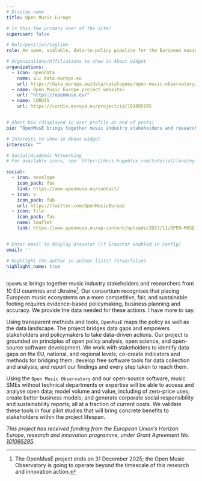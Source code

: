 ```yaml
---
# Display name
title: Open Music Europe

# Is this the primary user of the site?
superuser: false

# Role/position/tagline
role: An open, scalable, data-to-policy pipeline for the European music ecosystems

# Organizations/Affiliations to show in About widget
organizations:
  - icon: opendata
    name: 🇪🇺 data.europe.eu
    url: https://data.europa.eu/data/catalogues/open-music-observatory/
  - name: Open Music Europe project website↗
    url: "https://openmuse.eu/"
  - name: CORDIS
    url: https://cordis.europa.eu/project/id/101095295


# Short bio (displayed in user profile at end of posts)
bio: "OpenMusE brings together music industry stakeholders and researchers from 10 EU countries and Ukraine. The research and innovation consortium aims to find novel ways to fill the data gaps of the European music sector, and to fill those data needs into the Open Music Observatory."

# Interests to show in About widget
interests: ""

# Social/Academic Networking
# For available icons, see: https://docs.hugoblox.com/tutorial/landing-page-pro/step-2/#academic-cv--academic-cv-pro-icons

social:
  - icon: envelope
    icon_pack: fas
    link: https://www.openmuse.eu/contact/
  - icon: x
    icon_pack: fab
    url: https://twitter.com/OpenMusicEurope
  - icon: file
    icon_pack: fas
    name: leaflet
    link: https://www.openmuse.eu/wp-content/uploads/2023/11/OPEN-MUSE-Leaflet-A5-CMYK-1.4.pdf


# Enter email to display Gravatar (if Gravatar enabled in Config)
email: ''

# Highlight the author in author lists? (true/false)
highlight_name: true
---
```


`OpenMusE` brings together music industry stakeholders and researchers from 10 EU countries and Ukraine[^1]. Our consortium recognises that placing European music ecosystems on a more competitive, fair, and sustainable footing requires evidence-based policymaking, business planning and accuracy. We provide the data needed for these actions.
I have more  to say.

[^1]: The OpenMusE project ends on 31 December 2025; the Open Music Observatory is going to operate beyond the timescale of this research and innovation action.

Using transparent methods and tools, `OpenMusE` maps the policy as well as the data landscape. The project bridges data gaps and empowers stakeholders and policymakers to take data-driven actions. Our project is grounded on principles of open policy analysis, open science, and open-source software development. We work with stakeholders to identify data gaps on the EU, national, and regional levels; co-create indicators and methods for bridging them; develop free software tools for data collection and analysis; and report our findings and every step taken to reach them.

Using the `Open Music Observatory` and our open-source software, music SMEs without technical departments or expertise will be able to access and analyse open data; model volume and value, including of zero-price uses; create better business models; and generate corporate social responsibility and sustainability reports; all at a fraction of current costs. We validate these tools in four pilot studies that will bring concrete benefits to stakeholders within the project lifespan.

_This project has received funding from the European Union’s Horizon Europe, research and innovation programme, under Grant Agreement No. [101095295](https://cordis.europa.eu/project/id/101095295)._

